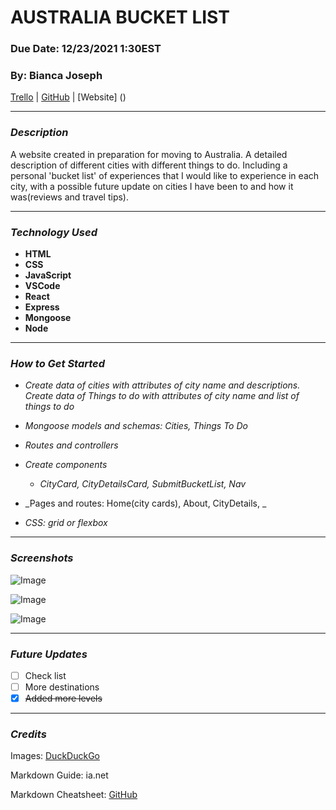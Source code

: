 # **AUSTRALIA BUCKET LIST**

### **Due Date: 12/23/2021 1:30EST**

### **By: Bianca Joseph**

[Trello](https://trello.com/b/C7qTCp66/australia-bucket-list) | [GitHub](https://github.com/biancajoseph101) | [Website] ()

---

### **_Description_**

A website created in preparation for moving to Australia. A detailed description of different cities with different things to do. Including a personal 'bucket list' of experiences that I would like to experience in each city, with a possible future update on cities I have been to and how it was(reviews and travel tips).

---

### **_Technology Used_**

- **HTML**
- **CSS**
- **JavaScript**
- **VSCode**
- **React**
- **Express**
- **Mongoose**
- **Node**

---

### **_How to Get Started_**

- _Create data of cities with attributes of city name and descriptions. Create data of Things to do with attributes of city name and list of things to do_
- _Mongoose models and schemas: Cities, Things To Do_
- _Routes and controllers_
- _Create components_

  - _CityCard, CityDetailsCard, SubmitBucketList, Nav_

- _Pages and routes: Home(city cards), About, CityDetails, _
- _CSS: grid or flexbox_

---

### **_Screenshots_**

![Image](https://i.imgur.com/9N8wCpu.png)

![Image](https://i.imgur.com/WSvpH6r.png)

![Image]()

---

### **_Future Updates_**

- [ ] Check list
- [ ] More destinations
- [x] ~~Added more levels~~

---

### **_Credits_**

Images: [DuckDuckGo](www.duckduckgo.com)

Markdown Guide: ia.net

Markdown Cheatsheet: [GitHub](www.github.com)
